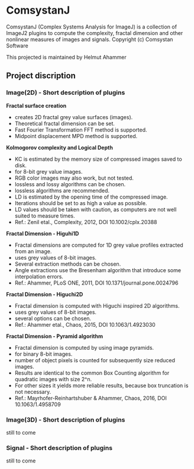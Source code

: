 # ComsystanJ

ComsystanJ (Complex Systems Analysis for ImageJ) is a collection of ImageJ2 plugins to compute the complexity, fractal dimension and other nonlinear measures of images and signals. Copyright (c) Comsystan Software

This projected is maintained by Helmut Ahammer

## Project discription

### Image(2D) - Short description of plugins

**Fractal surface creation**
- creates 2D fractal grey value surfaces (images).
- Theoretical fractal dimension can be  set.
- Fast Fourier Transformation FFT method is supported.
- Midpoint displacement MPD method is supported.

**Kolmogorov complexity and Logical Depth**
- KC is estimated by the memory size of compressed images saved to disk.
- for 8-bit grey value images.
- RGB color images may also work, but not tested.
- lossless and lossy algorithms can be chosen.
- lossless algorithms are recommended.
- LD is estimated by the opening time of the compressed image.
- Iterations should be set to as high a value as possible.
- LD values should be taken with caution, as computers are not well suited to measure times. 
- Ref.: Zenil etal., Complexity, 2012, DOI 10.1002/cplx.20388

**Fractal Dimension - Higuhi1D**
- Fractal dimensions are computed for 1D grey value profiles extracted from an image.
- uses grey values of 8-bit images.
- Several extraction methods can be chosen.
- Angle extractions use the Bresenham algorithm that introduce some interpolation errors.
- Ref.: Ahammer, PLoS ONE, 2011, DOI 10.1371/journal.pone.0024796

**Fractal Dimension - Higuchi2D**
- Fractal dimension is computed with Higuchi inspired 2D algorithms.
- uses grey values of 8-bit images.
- several options can be chosen.
- Ref.: Ahammer etal., Chaos, 2015, DOI 10.1063/1.4923030

**Fractal Dimension  - Pyramid algorithm**
- Fractal dimension is computed by using image pyramids.
- for binary 8-bit images.
- number of  object pixels is counted for subsequently size reduced images.
- Results are identical to the common Box Counting algorithm for quadratic images with size 2^n.
- For other sizes it yields more reliable results, because box truncation is not necessary.
- Ref.: Mayrhofer-Reinhartshuber & Ahammer, Chaos, 2016, DOI 10.1063/1.4958709   

### Image(3D) - Short description of plugins
still to come

### Signal - Short description of plugins
still to come
